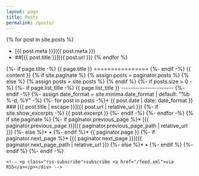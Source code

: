 ```yaml
---
layout: page
title: Posts
permalink: /posts/
---
```


{% for post in site.posts %}
- [{{ post.meta }}]({{ post.meta }})
- ##[{{ post.title }}]({{ post.url }})
{% endfor %}

{%- if page.title -%}
    {{ page.title }}
    ================
{%- endif -%} 
{{ content }} 
{% if site.paginate %} 
    {% assign posts = paginator.posts %} 
{% else %} 
    {% assign posts = site.posts %} 
{% endif %}
{%- if posts.size > 0 -%}
    {%- if page.list\_title -%}
    {{ page.list\_title }}
    ----------------------
    {%- endif -%}
    {%- assign date\_format = site.minima.date\_format | default: "%b %-d, %Y" -%}
    {%- for post in posts -%}*  {{ post.date | date: date\_format }}
        ### [{{ post.title | escape }}]({{ post.url | relative_url }})
        {%- if site.show\_excerpts -%} {{ post.excerpt }} {%- endif -%}
    {%- endfor -%}
{% if site.paginate %}
    {%- if paginator.previous\_page %}*   [{{ paginator.previous\_page }}]({{ paginator.previous_page_path | relative_url }})
{%- else %}*   •
    {%- endif %}*   {{ paginator.page }}
    {%- if paginator.next\_page %}*   [{{ paginator.next\_page }}]({{ paginator.next_page_path | relative_url }})
    {%- else %}*   •
{%- endif %}
{%- endif %} {%- endif -%}

    <!-- <p class="rss-subscribe">subscribe <a href="/feed.xml">via RSS</a></p></div> -->